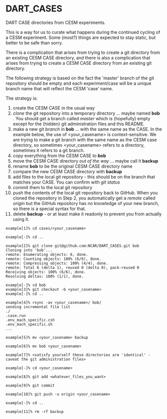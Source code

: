 # DART_CASES
DART CASE directories from CESM experiments.

This is a way for us to curate what happens during the continued cycling of a CESM experiment.
Some (most?) things are expected to stay static, but better to be safe than sorry.

There is a complication that arises from trying to create a git directory
from an existing CESM CASE directory, and there is also a complication that
arises from trying to create a CESM CASE directory from an existing git directory.

The following strategy is based on the fact the 'master' branch of the git repository
should be empty and each experiment/case will be a unique branch name that will reflect
the CESM 'case' name.

The strategy is:

1. create the CESM CASE in the usual way
2. _clone_ the git repository into a temporary directory ... maybe named **bob**  . You should get a branch called _master_ which is (hopefully) empty except for the (hidden) git administration files and this README.
3. make a new git _branch_ in **bob** ... with the same name as the CASE.  In the example below, the use of <your_casename> is context-sensitive. We are trying to make a git branch with the same name as the CESM case directory, so sometimes <your_casename> refers to a directory, sometimes it refers to a git branch.
4. copy everything from the CESM CASE to **bob**
5. move the CESM CASE directory _out of the way_  ... maybe call it **backup**
6. rename **bob** to be the original CESM CASE directory name
7. compare the new CESM CASE directory with **backup**
8. add files to the local git repository - this should be on the branch that matches your CASE. You can confirm with _git status_
9. commit them to the local git repository
10. push the contents of the local git repository back to GitHub. When you cloned the repository in Step 2,
you automatically get a _remote_ called _origin_ but the GitHub repository has no knowledge of your new branch, so there is a special syntax for that.
11. delete **backup** - or at least make it readonly to prevent you from actually using it.

```
example[1]% cd cases/<your_casename>

example[-]% cd ..

example[2]% git clone git@github.com:NCAR/DART_CASES.git bob
Cloning into 'bob'...
remote: Enumerating objects: 6, done.
remote: Counting objects: 100% (6/6), done.
remote: Compressing objects: 100% (4/4), done.
remote: Total 6 (delta 1), reused 0 (delta 0), pack-reused 0
Receiving objects: 100% (6/6), done.
Resolving deltas: 100% (1/1), done.

example[-]% cd bob
example[3]% git checkout -b <your_casename>
example[-]% cd ..

example[4]% rsync -av <your_casename>/ bob/
sending incremental file list
./
.case.run
.env_mach_specific.csh
.env_mach_specific.sh
...

example[5]% mv <your_casename> backup

example[6]% mv bob <your_casename>

example[7]% <satisfy yourself these directories are 'identical' - caveat the git administration files>

example[-]% cd <your_casename>

example[8]% git add <whatever_files_you_want>

example[9]% git commit

example[10]% git push -u origin <your_casename>

example[-]% cd ..

example[11]% rm -rf backup
```
